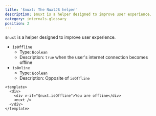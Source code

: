 ```yaml
---
title: '$nuxt: The NuxtJS helper'
description: $nuxt is a helper designed to improve user experience.
category: internals-glossary
position: 2
---
```


`$nuxt` is a helper designed to improve user experience.

- `isOffline`
  - Type: `Boolean`
  - Description: `true` when the user's internet connection becomes offline
- `isOnline`
  - Type: `Boolean`
  - Description: Opposite of `isOffline`

```html{}[layouts/default.vue]
<template>
  <div>
    <div v-if="$nuxt.isOffline">You are offline</div>
    <nuxt />
  </div>
</template>
```
